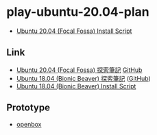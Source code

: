
# play-ubuntu-20.04-plan

* [Ubuntu 20.04 (Focal Fossa) Install Script](https://github.com/samwhelp/play-ubuntu-20.04-plan)

## Link

* [Ubuntu 20.04 (Focal Fossa) 探索筆記](https://samwhelp.github.io/note-ubuntu-20.04/) [GitHub](https://github.com/samwhelp/note-ubuntu-20.04)
* [Ubuntu 18.04 (Bionic Beaver) 探索筆記](https://samwhelp.github.io/note-ubuntu-18.04/) ([GitHub](https://github.com/samwhelp/note-ubuntu-18.04))
* [Ubuntu 18.04 (Bionic Beaver) Install Script](https://github.com/samwhelp/play-ubuntu-18.04-plan)


## Prototype

* [openbox](prototype/openbox)
